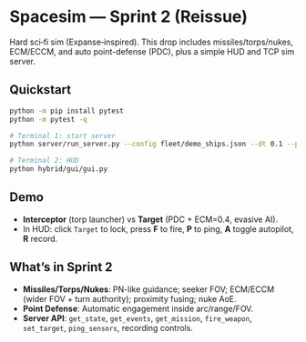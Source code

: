 # Spacesim — Sprint 2 (Reissue)
Hard sci‑fi sim (Expanse‑inspired). This drop includes missiles/torps/nukes, ECM/ECCM, and auto point-defense (PDC), plus a simple HUD and TCP sim server.

## Quickstart
```bash
python -m pip install pytest
python -m pytest -q

# Terminal 1: start server
python server/run_server.py --config fleet/demo_ships.json --dt 0.1 --port 8765

# Terminal 2: HUD
python hybrid/gui/gui.py
```

## Demo
- **Interceptor** (torp launcher) vs **Target** (PDC + ECM=0.4, evasive AI).
- In HUD: click `Target` to lock, press **F** to fire, **P** to ping, **A** toggle autopilot, **R** record.

## What’s in Sprint 2
- **Missiles/Torps/Nukes**: PN-like guidance; seeker FOV; ECM/ECCM (wider FOV + turn authority); proximity fusing; nuke AoE.
- **Point Defense**: Automatic engagement inside arc/range/FOV.
- **Server API**: `get_state`, `get_events`, `get_mission`, `fire_weapon`, `set_target`, `ping_sensors`, recording controls.

